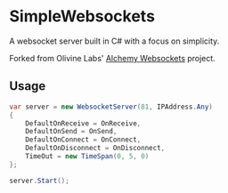 SimpleWebsockets
================

A websocket server built in C# with a focus on simplicity.

Forked from Olivine Labs' [Alchemy Websockets](https://github.com/Olivine-Labs/Alchemy-Websockets) project.

Usage
-----

```c#
var server = new WebsocketServer(81, IPAddress.Any)
{
    DefaultOnReceive = OnReceive,
    DefaultOnSend = OnSend,
    DefaultOnConnect = OnConnect,
    DefaultOnDisconnect = OnDisconnect,
    TimeOut = new TimeSpan(0, 5, 0)
};

server.Start();
```
